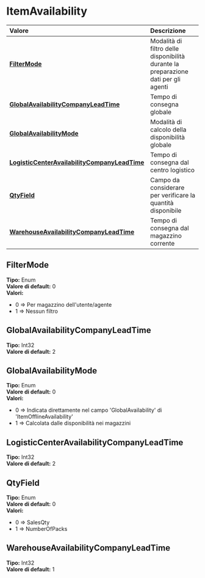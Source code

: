 # ItemAvailability

| Valore | Descrizione |
| :--- | :--- |
| [**FilterMode**](itemavailability.md#filtermode) | Modalità di filtro delle disponibilità durante la preparazione dati per gli agenti |
| [**GlobalAvailabilityCompanyLeadTime**](itemavailability.md#globalavailabilitycompanyleadtime) | Tempo di consegna globale |
| [**GlobalAvailabilityMode**](itemavailability.md#globalavailabilitymode) | Modalità di calcolo della disponibilità globale |
| [**LogisticCenterAvailabilityCompanyLeadTime**](itemavailability.md#logisticcenteravailabilitycompanyleadtime) | Tempo di consegna dal centro logistico |
| [**QtyField**](itemavailability.md#qtyfield) | Campo da considerare per verificare la quantità disponibile |
| [**WarehouseAvailabilityCompanyLeadTime**](itemavailability.md#warehouseavailabilitycompanyleadtime) | Tempo di consegna dal magazzino corrente |

## FilterMode

**Tipo:** Enum  
**Valore di default:** 0  
**Valori:**

* 0 =&gt; Per magazzino dell'utente/agente
* 1 =&gt; Nessun filtro

## GlobalAvailabilityCompanyLeadTime

**Tipo:** Int32  
**Valore di default:** 2

## GlobalAvailabilityMode

**Tipo:** Enum  
**Valore di default:** 0  
**Valori:**

* 0 =&gt; Indicata direttamente nel campo 'GlobalAvailability' di 'ItemOfflineAvailability'
* 1 =&gt; Calcolata dalle disponibilità nei magazzini

## LogisticCenterAvailabilityCompanyLeadTime

**Tipo:** Int32  
**Valore di default:** 2

## QtyField

**Tipo:** Enum  
**Valore di default:** 0  
**Valori:**

* 0 =&gt; SalesQty
* 1 =&gt; NumberOfPacks

## WarehouseAvailabilityCompanyLeadTime

**Tipo:** Int32  
**Valore di default:** 1
